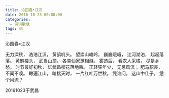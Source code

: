 ```yaml
---
title: 沁园春•江汉
date: 2016-10-23 00:00:00
categories:
  - 诗词歌赋
tags: 词
---
```


沁园春•江汉 

无力深秋，
浩浩江汉，
黄鹄叽头。
望崇山峻岭，
巍巍峨峨，
江河湖泊，
起起落落。
黄鹤楼头，
武当山顶，
各类仙家邀相游。
雾透后，
看农人采橘，
尽是乡愁。
时节最好初秋，
忆武昌樱花落地熟。
正轻狂年少，
无忌风流；
肥马貂裘，
不闻不嗅。
瞰遍江山，
暗揣天时，
一片红叶万世秋。
凭谁问，
这山中仕子，
恁个风流？

20161023于武昌

